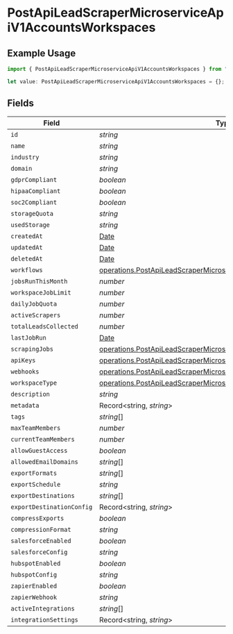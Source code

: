 # PostApiLeadScraperMicroserviceApiV1AccountsWorkspaces

## Example Usage

```typescript
import { PostApiLeadScraperMicroserviceApiV1AccountsWorkspaces } from "oppulence-backend-sdk/models/operations";

let value: PostApiLeadScraperMicroserviceApiV1AccountsWorkspaces = {};
```

## Fields

| Field                                                                                                                                                      | Type                                                                                                                                                       | Required                                                                                                                                                   | Description                                                                                                                                                |
| ---------------------------------------------------------------------------------------------------------------------------------------------------------- | ---------------------------------------------------------------------------------------------------------------------------------------------------------- | ---------------------------------------------------------------------------------------------------------------------------------------------------------- | ---------------------------------------------------------------------------------------------------------------------------------------------------------- |
| `id`                                                                                                                                                       | *string*                                                                                                                                                   | :heavy_minus_sign:                                                                                                                                         | N/A                                                                                                                                                        |
| `name`                                                                                                                                                     | *string*                                                                                                                                                   | :heavy_minus_sign:                                                                                                                                         | N/A                                                                                                                                                        |
| `industry`                                                                                                                                                 | *string*                                                                                                                                                   | :heavy_minus_sign:                                                                                                                                         | N/A                                                                                                                                                        |
| `domain`                                                                                                                                                   | *string*                                                                                                                                                   | :heavy_minus_sign:                                                                                                                                         | N/A                                                                                                                                                        |
| `gdprCompliant`                                                                                                                                            | *boolean*                                                                                                                                                  | :heavy_minus_sign:                                                                                                                                         | N/A                                                                                                                                                        |
| `hipaaCompliant`                                                                                                                                           | *boolean*                                                                                                                                                  | :heavy_minus_sign:                                                                                                                                         | N/A                                                                                                                                                        |
| `soc2Compliant`                                                                                                                                            | *boolean*                                                                                                                                                  | :heavy_minus_sign:                                                                                                                                         | N/A                                                                                                                                                        |
| `storageQuota`                                                                                                                                             | *string*                                                                                                                                                   | :heavy_minus_sign:                                                                                                                                         | N/A                                                                                                                                                        |
| `usedStorage`                                                                                                                                              | *string*                                                                                                                                                   | :heavy_minus_sign:                                                                                                                                         | N/A                                                                                                                                                        |
| `createdAt`                                                                                                                                                | [Date](https://developer.mozilla.org/en-US/docs/Web/JavaScript/Reference/Global_Objects/Date)                                                              | :heavy_minus_sign:                                                                                                                                         | N/A                                                                                                                                                        |
| `updatedAt`                                                                                                                                                | [Date](https://developer.mozilla.org/en-US/docs/Web/JavaScript/Reference/Global_Objects/Date)                                                              | :heavy_minus_sign:                                                                                                                                         | N/A                                                                                                                                                        |
| `deletedAt`                                                                                                                                                | [Date](https://developer.mozilla.org/en-US/docs/Web/JavaScript/Reference/Global_Objects/Date)                                                              | :heavy_minus_sign:                                                                                                                                         | N/A                                                                                                                                                        |
| `workflows`                                                                                                                                                | [operations.PostApiLeadScraperMicroserviceApiV1AccountsWorkflows](../../models/operations/postapileadscrapermicroserviceapiv1accountsworkflows.md)[]       | :heavy_minus_sign:                                                                                                                                         | N/A                                                                                                                                                        |
| `jobsRunThisMonth`                                                                                                                                         | *number*                                                                                                                                                   | :heavy_minus_sign:                                                                                                                                         | N/A                                                                                                                                                        |
| `workspaceJobLimit`                                                                                                                                        | *number*                                                                                                                                                   | :heavy_minus_sign:                                                                                                                                         | N/A                                                                                                                                                        |
| `dailyJobQuota`                                                                                                                                            | *number*                                                                                                                                                   | :heavy_minus_sign:                                                                                                                                         | N/A                                                                                                                                                        |
| `activeScrapers`                                                                                                                                           | *number*                                                                                                                                                   | :heavy_minus_sign:                                                                                                                                         | N/A                                                                                                                                                        |
| `totalLeadsCollected`                                                                                                                                      | *number*                                                                                                                                                   | :heavy_minus_sign:                                                                                                                                         | N/A                                                                                                                                                        |
| `lastJobRun`                                                                                                                                               | [Date](https://developer.mozilla.org/en-US/docs/Web/JavaScript/Reference/Global_Objects/Date)                                                              | :heavy_minus_sign:                                                                                                                                         | N/A                                                                                                                                                        |
| `scrapingJobs`                                                                                                                                             | [operations.PostApiLeadScraperMicroserviceApiV1AccountsScrapingJobs](../../models/operations/postapileadscrapermicroserviceapiv1accountsscrapingjobs.md)[] | :heavy_minus_sign:                                                                                                                                         | N/A                                                                                                                                                        |
| `apiKeys`                                                                                                                                                  | [operations.PostApiLeadScraperMicroserviceApiV1AccountsApiKeys](../../models/operations/postapileadscrapermicroserviceapiv1accountsapikeys.md)[]           | :heavy_minus_sign:                                                                                                                                         | N/A                                                                                                                                                        |
| `webhooks`                                                                                                                                                 | [operations.PostApiLeadScraperMicroserviceApiV1AccountsWebhooks](../../models/operations/postapileadscrapermicroserviceapiv1accountswebhooks.md)[]         | :heavy_minus_sign:                                                                                                                                         | N/A                                                                                                                                                        |
| `workspaceType`                                                                                                                                            | [operations.PostApiLeadScraperMicroserviceApiV1AccountsWorkspaceType](../../models/operations/postapileadscrapermicroserviceapiv1accountsworkspacetype.md) | :heavy_minus_sign:                                                                                                                                         | N/A                                                                                                                                                        |
| `description`                                                                                                                                              | *string*                                                                                                                                                   | :heavy_minus_sign:                                                                                                                                         | N/A                                                                                                                                                        |
| `metadata`                                                                                                                                                 | Record<string, *string*>                                                                                                                                   | :heavy_minus_sign:                                                                                                                                         | N/A                                                                                                                                                        |
| `tags`                                                                                                                                                     | *string*[]                                                                                                                                                 | :heavy_minus_sign:                                                                                                                                         | N/A                                                                                                                                                        |
| `maxTeamMembers`                                                                                                                                           | *number*                                                                                                                                                   | :heavy_minus_sign:                                                                                                                                         | N/A                                                                                                                                                        |
| `currentTeamMembers`                                                                                                                                       | *number*                                                                                                                                                   | :heavy_minus_sign:                                                                                                                                         | N/A                                                                                                                                                        |
| `allowGuestAccess`                                                                                                                                         | *boolean*                                                                                                                                                  | :heavy_minus_sign:                                                                                                                                         | N/A                                                                                                                                                        |
| `allowedEmailDomains`                                                                                                                                      | *string*[]                                                                                                                                                 | :heavy_minus_sign:                                                                                                                                         | N/A                                                                                                                                                        |
| `exportFormats`                                                                                                                                            | *string*[]                                                                                                                                                 | :heavy_minus_sign:                                                                                                                                         | N/A                                                                                                                                                        |
| `exportSchedule`                                                                                                                                           | *string*                                                                                                                                                   | :heavy_minus_sign:                                                                                                                                         | N/A                                                                                                                                                        |
| `exportDestinations`                                                                                                                                       | *string*[]                                                                                                                                                 | :heavy_minus_sign:                                                                                                                                         | N/A                                                                                                                                                        |
| `exportDestinationConfig`                                                                                                                                  | Record<string, *string*>                                                                                                                                   | :heavy_minus_sign:                                                                                                                                         | N/A                                                                                                                                                        |
| `compressExports`                                                                                                                                          | *boolean*                                                                                                                                                  | :heavy_minus_sign:                                                                                                                                         | N/A                                                                                                                                                        |
| `compressionFormat`                                                                                                                                        | *string*                                                                                                                                                   | :heavy_minus_sign:                                                                                                                                         | N/A                                                                                                                                                        |
| `salesforceEnabled`                                                                                                                                        | *boolean*                                                                                                                                                  | :heavy_minus_sign:                                                                                                                                         | N/A                                                                                                                                                        |
| `salesforceConfig`                                                                                                                                         | *string*                                                                                                                                                   | :heavy_minus_sign:                                                                                                                                         | N/A                                                                                                                                                        |
| `hubspotEnabled`                                                                                                                                           | *boolean*                                                                                                                                                  | :heavy_minus_sign:                                                                                                                                         | N/A                                                                                                                                                        |
| `hubspotConfig`                                                                                                                                            | *string*                                                                                                                                                   | :heavy_minus_sign:                                                                                                                                         | N/A                                                                                                                                                        |
| `zapierEnabled`                                                                                                                                            | *boolean*                                                                                                                                                  | :heavy_minus_sign:                                                                                                                                         | N/A                                                                                                                                                        |
| `zapierWebhook`                                                                                                                                            | *string*                                                                                                                                                   | :heavy_minus_sign:                                                                                                                                         | N/A                                                                                                                                                        |
| `activeIntegrations`                                                                                                                                       | *string*[]                                                                                                                                                 | :heavy_minus_sign:                                                                                                                                         | N/A                                                                                                                                                        |
| `integrationSettings`                                                                                                                                      | Record<string, *string*>                                                                                                                                   | :heavy_minus_sign:                                                                                                                                         | N/A                                                                                                                                                        |